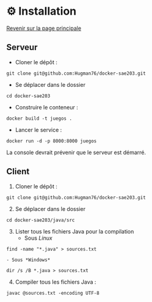 # ⚙️ Installation

[Revenir sur la page principale](./index.md)

## <a name="serveur"></a> Serveur

- Cloner le dépôt : 
```shell
git clone git@github.com:Hugman76/docker-sae203.git
```

- Se déplacer dans le dossier 
```shell
cd docker-sae203
```

- Construire le conteneur :
```shell
docker build -t juegos .
```

- Lancer le service :
```shell
docker run -d -p 8000:8000 juegos
```

La console devrait prévenir que le serveur est démarré.

## <a name="client"></a> Client

1. Cloner le dépôt : 
```shell
git clone git@github.com:Hugman76/docker-sae203.git
```

2. Se déplacer dans le dossier 
```shell
cd docker-sae203/java/src
```

3. Lister tous les fichiers Java pour la compilation
    - Sous *Linux*
```shell
find -name "*.java" > sources.txt
```
    - Sous *Windows*
```shell
dir /s /B *.java > sources.txt
```

4. Compiler tous les fichiers Java :
```shell
javac @sources.txt -encoding UTF-8
```
